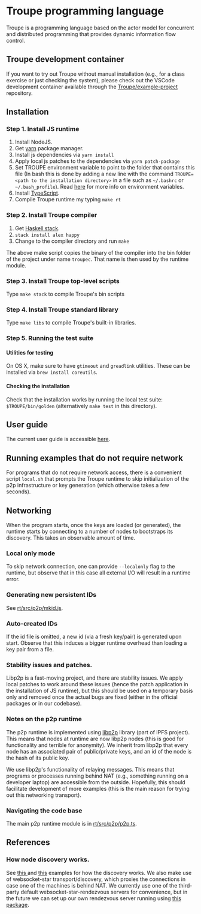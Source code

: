 # Troupe programming language

Troupe is a programming language based on the actor model for concurrent and distributed
programming that provides dynamic information flow control.

## Troupe development container 

If you want to try out Troupe without manual installation (e.g., for a class exercise or just checking the system), please check out the VSCode development container available through the [Troupe/example-project](https://github.com/TroupeLang/example-project) repository.

## Installation


### Step 1. Install JS runtime
1. Install NodeJS.
2. Get [yarn](https://yarnpkg.com/lang/en/) package manager.
3. Install js dependencies via `yarn install`
4. Apply local js patches to the dependencies via `yarn patch-package`
5. Set TROUPE environment variable to point to the folder that contains this file (In bash this is done by adding a new line with the command `TROUPE=<path to the installation directory>` in a file such as `~/.bashrc` or `~/.bash_profile`). Read <a href="https://www.digitalocean.com/community/tutorials/how-to-read-and-set-environmental-and-shell-variables-on-a-linux-vps"> here</a> for more info on environment variables.
6. Install [TypeScript](https://www.typescriptlang.org/).
7. Compile Troupe runtime my typing `make rt`

### Step 2. Install Troupe compiler

1. Get [Haskell stack](https://www.haskellstack.org).
2. `stack install alex happy`
3. Change to the compiler directory and run `make`

The above make script copies the binary of the compiler into the
bin folder of the project under name `troupec`. That name is then used
by the runtime module.


### Step 3. Install Troupe top-level scripts

Type `make stack` to compile Troupe's bin scripts

### Step 4. Install Troupe standard library

Type `make libs` to compile Troupe's built-in libraries.


### Step 5. Running the test suite

#### Utilities for testing

On OS X, make sure to have `gtimeout` and `greadlink` utilities. These can be installed via `brew install coreutils`.

#### Checking the installation

Check that the installation works by running the local test suite: `$TROUPE/bin/golden`
(alternatively `make test` in this directory).

## User guide

The current user guide is accessible [here](https://troupe.cs.au.dk/userguide.pdf).


## Running examples that do not require network

For programs that do not require network access, there is a convenient script
`local.sh` that prompts the  Troupe runtime to skip initialization of the p2p
infrastructure or key generation (which otherwise takes a few seconds).

## Networking

When the program starts, once the keys are loaded (or generated), the runtime starts by connecting to
a number of nodes to bootstraps its discovery. This takes an observable amount of  time.


### Local only mode
To skip network connection, one can provide `--localonly` flag to the runtime, but
observe that in this case all external I/O will result
in a runtime error.


### Generating new persistent IDs
See [rt/src/p2p/mkid.js](rt/src/p2p/mkid.js).

### Auto-created IDs

If the id file is omitted, a new id (via a fresh key/pair) is generated upon
start. Observe that this induces a bigger runtime overhead than loading a key pair
from a file.

### Stability issues and patches.

Libp2p is a fast-moving project, and there are stability issues. We
apply local patches to work around these issues (hence the patch application in the installation of JS runtime), but this should be used on a temporary
basis only and removed once the actual bugs are fixed (either in the official
  packages or in our codebase).


### Notes on the p2p runtime

The p2p runtime is implemented using [libp2p](https://libp2p.io/) library (part of IPFS project). This
means that nodes at runtime are now libp2p nodes (this is good for functionality
and terrible for anonymity).  We inherit from libp2p that every node has an
associated pair of public/private keys, and an id of the node is the hash of its
public key.

We use libp2p's functionality of relaying messages. This means that programs or
processes running behind NAT (e.g., something running on a developer laptop) are
accessible from the outside. Hopefully, this should facilitate development of
more examples (this is the main reason for trying out this networking
transport).


### Navigating the code base

The main p2p runtime module is in [rt/src/p2p/p2p.ts](rt/src/p2p/p2p.ts).


## References

### How node discovery works.
See [this ](https://github.com/libp2p/js-libp2p/tree/master/examples/discovery-mechanisms) and [this](https://github.com/libp2p/js-libp2p/tree/master/examples/peer-and-content-routing) examples for how the discovery works. We also make use of websocket-star transport/discovery, which
proxies the connections in case one of the machines is behind NAT. We currently use one of the third-party default websocket-star-rendezvous servers for convenience, but in the future we can set up our own  rendezvous server running
using [this package](https://github.com/libp2p/js-libp2p-websocket-star-rendezvous).
